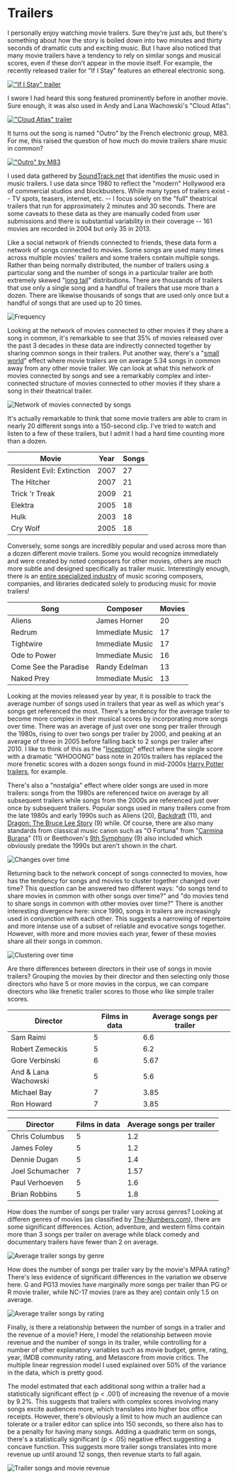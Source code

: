 Trailers
========

I personally enjoy watching movie trailers. Sure they're just ads, but there's something about how the story is boiled down into two minutes and thirty seconds of dramatic cuts and exciting music. But I have also noticed that many movie trailers have a tendency to rely on similar songs and musical scores, even if these don't appear in the movie itself. For example, the recently released trailer for "If I Stay" features an ethereal electronic song.

[!["If I Stay" trailer](http://img.youtube.com/vi/qFO2aPa904A/0.jpg)](http://www.youtube.com/watch?v=qFO2aPa904A)

I swore I had heard this song featured prominently before in another movie. Sure enough, it was also used in Andy and Lana Wachowski's "Cloud Atlas":

[!["Cloud Atlas" trailer](http://img.youtube.com/vi/hWnAqFyaQ5s/0.jpg)](http://www.youtube.com/watch?v=hWnAqFyaQ5s&t=3m16s)

It turns out the song is named "Outro" by the French electronic group, M83. For me, this raised the question of how much do movie trailers share music in common? 

[!["Outro" by M83](http://img.youtube.com/vi/eSPCeHbhScU/0.jpg)](http://www.youtube.com/watch?v=eSPCeHbhScU)

I used data gathered by [SoundTrack.net](http://www.soundtrack.net/trailers/) that identifies the music used in music trailers. I use data since 1980 to reflect the "modern" Hollywood era of commercial studios and blockbusters. While many types of trailers exist -- TV spots, teasers, internet, etc. -- I focus solely on the "full" theatrical trailers that run for approximately 2 minutes and 30 seconds. There are some caveats to these data as they are manually coded from user submissions and there is substantial variability in their coverage -- 161 movies are recorded in 2004 but only 35 in 2013. 

Like a social network of friends connected to friends, these data form a network of songs connected to movies. Some songs are used many times across multiple movies' trailers and some trailers contain multiple songs. Rather than being normally distributed, the number of trailers using a particular song and the number of songs in a particular trailer are both extremely skewed "[long tail](http://en.wikipedia.org/wiki/Long_tail)" distributions. There are thousands of trailers that use only a single song and a handful of trailers that use more than a dozen. There are likewise thousands of songs that are used only once but a handful of songs that are used up to 20 times.

![Frequency](degree_distribution.png)

Looking at the network of movies connected to other movies if they share a song in common, it's remarkable to see that 35% of movies released over the past 3 decades in these data are indirectly connected together by sharing common songs in their trailers. Put another way, there's a "[small world](http://en.wikipedia.org/wiki/Small-world_network)" effect where movie trailers are on average 5.34 songs in common away from any other movie trailer. We can look at what this network of movies connected by songs and see a remarkably complex and inter-connected structure of movies connected to other movies if they share a song in their theatrical trailer.

![Network of movies connected by songs](network.png)

It's actually remarkable to think that some movie trailers are able to cram in nearly 20 different songs into a 150-second clip. I've tried to watch and listen to a few of these trailers, but I admit I had a hard time counting more than a dozen.

Movie | Year | Songs
--- | --- | ---
Resident Evil: Extinction | 2007 | 27
The Hitcher | 2007 | 21
Trick 'r Treak | 2009 | 21
Elektra | 2005 | 18
Hulk | 2003 | 18
Cry Wolf | 2005 | 18

Conversely, some songs are incredibly popular and used across more than a dozen different movie trailers. Some you would recognize immediately and were created by noted composers for other movies, others are much more subtle and designed specifically as trailer music. Interestingly enough, there is an [entire specialized industry](http://www.filmscoremonthly.com/features/beal.asp) of music scoring composers, companies, and libraries dedicated solely to producing music for movie trailers!

Song | Composer | Movies
--- | --- | ---
Aliens | James Horner | 20
Redrum | Immediate Music | 17
Tightwire | Immediate Music | 17
Ode to Power | Immediate Music | 16
Come See the Paradise | Randy Edelman | 13
Naked Prey | Immediate Music | 13

Looking at the movies released year by year, it is possible to track the average number of songs used in trailers that year as well as which year's songs get referenced the most. There's a tendency for the average trailer to become more complex in their musical scores by incorporating more songs over time. There was an average of just over one song per trailer through the 1980s, rising to over two songs per trailer by 2000, and peaking at an average of three in 2005 before falling back to 2 songs per trailer after 2010. I like to think of this as the "[Inception](https://www.youtube.com/watch?v=d3A3-zSOBT4)" effect where the single score with a dramatic "WHOOONG" bass note in 2010s trailers has replaced the more frenetic scores with a dozen songs found in mid-2000s [Harry Potter trailers](https://www.youtube.com/watch?v=PFWAOnvMd1Q), for example.

There's also a "nostalgia" effect where older songs are used in more trailers: songs from the 1980s are referenced twice on average by all subsequent trailers while songs from the 2000s are referenced just over once by subsequent trailers. Popular songs used in many trailers come from the late 1980s and early 1990s such as Aliens (20), [Backdraft](https://www.youtube.com/watch?v=Kg1IjbIBXZQ) (11), and [Dragon: The Bruce Lee Story](https://www.youtube.com/watch?v=FLn2XswCcrw) (9) while. Of course, there are also many standards from classical music canon such as "O Fortuna" from "[Carmina Burana](https://www.youtube.com/watch?v=GD3VsesSBsw)" (11) or Beethoven's [9th Symphony](https://www.youtube.com/watch?v=t3217H8JppI) (9) also included which obviously predate the 1990s but aren't shown in the chart.

![Changes over time](over_time.png)

Returning back to the network concept of songs connected to movies, how has the tendency for songs and movies to cluster together changed over time? This question can be answered two different ways: "do songs tend to share movies in common with other songs over time?" and "do movies tend to share songs in common with other movies over time?" There is another interesting divergence here: since 1990, songs in trailers are increasingly used in conjunction with each other. This suggests a narrowing of repertoire and more intense use of a subset of reliable and evocative songs together. However, with more and more movies each year, fewer of these movies share all their songs in common.

![Clustering over time](clustering.png)

Are there differences between directors in their use of songs in movie trailers? Grouping the movies by their director and then selecting only those directors who have 5 or more movies in the corpus, we can compare directors who like frenetic trailer scores to those who like simple trailer scores.

Director | Films in data | Average songs per trailer
--- | --- | ---
Sam Raimi | 5 | 6.6
Robert Zemeckis | 5 | 6.2
Gore Verbinski | 6 | 5.67
And & Lana Wachowski | 5 | 5.6
Michael Bay | 7 | 3.85
Ron Howard | 7 | 3.85

Director | Films in data | Average songs per trailer
--- | --- | ---
Chris Columbus | 5 | 1.2
James Foley | 5 | 1.2
Dennie Dugan | 5 | 1.4
Joel Schumacher | 7 | 1.57
Paul Verhoeven | 5 | 1.6
Brian Robbins | 5 | 1.8

How does the number of songs per trailer vary across genres? Looking at differen genres of movies (as classified by [The-Numbers.com](http://www.the-numbers.com)), there are some significant differences. Action, adventure, and western films contain more than 3 songs per trailer on average while black comedy and documentary trailers have fewer than 2 on average. 

![Average trailer songs by genre](genre.png)

How does the number of songs per trailer vary by the movie's MPAA rating? There's less evidence of significant differences in the variation we observe here. G and PG13 movies have marginally more songs per trailer than PG or R movie trailer, while NC-17 movies (rare as they are) contain only 1.5 on average.

![Average trailer songs by rating](rating.png)

Finally, is there a relationship between the number of songs in a trailer and the revenue of a movie? Here, I model the relationship between movie revenue and the number of songs in its trailer, while controlling for a number of other explanatory variables such as movie budget, genre, rating, year, IMDB community rating, and Metascore from movie critics. The multiple linear regression model I used explained over 50% of the variance in the data, which is pretty good. 

The model estimated that each additional song within a trailer had a statistically significant effect (p < .001) of increasing the revenue of a movie by 9.2%. This suggests that trailers with complex scores involving many songs excite audiences more, which translates into higher box office receipts. However, there's obviously a limit to how much an audience can tolerate or a trailer editor can splice into 150 seconds, so there also has to be a penalty for having many songs. Adding a quadratic term on songs, there's a statistically significant (p < .05) negative effect suggesting a concave function. This suggests more trailer songs translates into more revenue up until around 12 songs, then revenue starts to fall again.

![Trailer songs and movie revenue](revenue_model.png)
